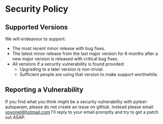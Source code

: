 # Security Policy

## Supported Versions

We will endeavour to support:

* The most recent minor release with bug fixes.
* The latest minor release from the last major version for 6 months after a new
    major version is released with critical bug fixes.
* All versions if a security vulnerability is found provided:
    * Upgrading to a later version is non-trivial.
    * Sufficient people are using that version to make support worthwhile.

## Reporting a Vulnerability

If you find what you think might be a security vulnerability with
pytest-autoparam, please do not create an issue on github. Instead please
email yoyonel@hotmail.com I'll reply to your email promptly
and try to get a patch out ASAP.
